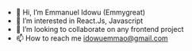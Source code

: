 - 👋 Hi, I’m Emmanuel Idowu (Emmygreat)
- 👀 I’m interested in React.Js, Javascript
- 💞️ I’m looking to collaborate on any frontend project
- 📫 How to reach me idowuemmao@gmail.com 

<!---
idowuemmao/idowuemmao is a ✨ special ✨ repository because its `README.md` (this file) appears on your GitHub profile.
You can click the Preview link to take a look at your changes.
--->
